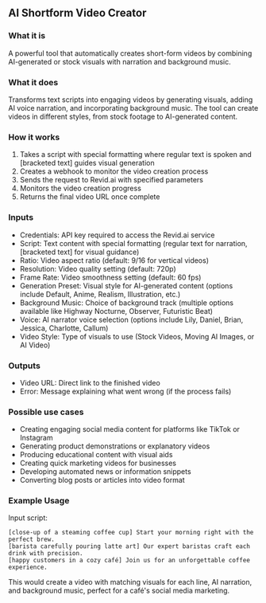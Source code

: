 
## AI Shortform Video Creator

### What it is
A powerful tool that automatically creates short-form videos by combining AI-generated or stock visuals with narration and background music.

### What it does
Transforms text scripts into engaging videos by generating visuals, adding AI voice narration, and incorporating background music. The tool can create videos in different styles, from stock footage to AI-generated content.

### How it works
1. Takes a script with special formatting where regular text is spoken and [bracketed text] guides visual generation
2. Creates a webhook to monitor the video creation process
3. Sends the request to Revid.ai with specified parameters
4. Monitors the video creation progress
5. Returns the final video URL once complete

### Inputs
- Credentials: API key required to access the Revid.ai service
- Script: Text content with special formatting (regular text for narration, [bracketed text] for visual guidance)
- Ratio: Video aspect ratio (default: 9/16 for vertical videos)
- Resolution: Video quality setting (default: 720p)
- Frame Rate: Video smoothness setting (default: 60 fps)
- Generation Preset: Visual style for AI-generated content (options include Default, Anime, Realism, Illustration, etc.)
- Background Music: Choice of background track (multiple options available like Highway Nocturne, Observer, Futuristic Beat)
- Voice: AI narrator voice selection (options include Lily, Daniel, Brian, Jessica, Charlotte, Callum)
- Video Style: Type of visuals to use (Stock Videos, Moving AI Images, or AI Video)

### Outputs
- Video URL: Direct link to the finished video
- Error: Message explaining what went wrong (if the process fails)

### Possible use cases
- Creating engaging social media content for platforms like TikTok or Instagram
- Generating product demonstrations or explanatory videos
- Producing educational content with visual aids
- Creating quick marketing videos for businesses
- Developing automated news or information snippets
- Converting blog posts or articles into video format

### Example Usage
Input script:
```
[close-up of a steaming coffee cup] Start your morning right with the perfect brew.
[barista carefully pouring latte art] Our expert baristas craft each drink with precision.
[happy customers in a cozy café] Join us for an unforgettable coffee experience.
```

This would create a video with matching visuals for each line, AI narration, and background music, perfect for a café's social media marketing.

